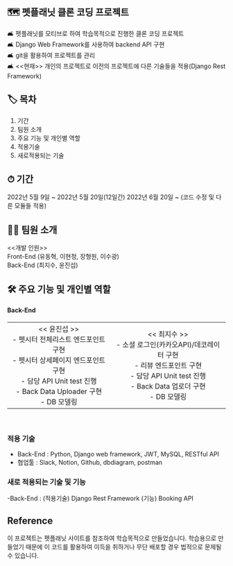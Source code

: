 ## 🗺  펫플래닛 클론 코딩 프로젝트
🛋   펫플래닛를 모티브로 하여 학습목적으로 진행한 클론 코딩 프로젝트<br>
🛋  Django Web Framework를 사용하여 backend API 구현<br>
🛋  git을 활용하여 프로젝트를 관리<br>
🛋  <<현재>> 개인의 프로젝트로 이전의 프로젝트에 다른 기술들을 적용(Django Rest Framework)<br>

## 🏷 목차
1. 기간
2. 팀원 소개
3. 주요 기능 및 개인별 역할
4. 적용기술
5. 새로적용되는 기술

## ⏱ 기간
2022년 5월 9일 ~ 2022년 5월 20일(12일간)
2022년 6월 20일 ~ (코드 수정 및 다른 모듈들 적용)

## 🙋‍♀️ 팀원 소개
<<개발 인원>><br>
Front-End (유동혁, 이현정, 장형원, 이수광)<br>
Back-End (최지수, 윤진섭)
          
## 🛠 주요 기능 및 개인별 역할

 <h4>  Back-End </h4>
  <table style="text-align:center;">
    <tr>
      <td>
                << 윤진섭 >><br>
        - 펫시터 전체리스트 엔드포인트 구현<br>
        - 펫시터 상세페이지 엔드포인트 구현<br>
        - 담당 API Unit test 진행<br>
        - Back Data Uploader 구현<br>
        - DB 모델링
      </td>
      <td>
                << 최지수 >><br>
        - 소셜 로그인(카카오API)/데코레이터 구현<br>
        - 리뷰 엔드포인트 구현<br>
        - 담당 API Unit test 진행<br>
        - Back Data 업로더 구현<br>
        - DB 모델링
      </td>
    </tr>       
  </table>
<br>  

### 적용 기술
- Back-End : Python, Django web framework, JWT, MySQL, RESTful API
- 협업툴 : Slack, Notion, Github, dbdiagram, postman

### 새로 적용되는 기술 및 기능
-Back-End : (적용기술) Django Rest Framework
            (기능) Booking API
            
## Reference
이 프로젝트는 펫플래닛 사이트를 참조하여 학습목적으로 만들었습니다.
학습용으로 만들었기 때문에 이 코드를 활용하여 이득을 취하거나 무단 배포할 경우 법적으로 문제될 수 있습니다.
